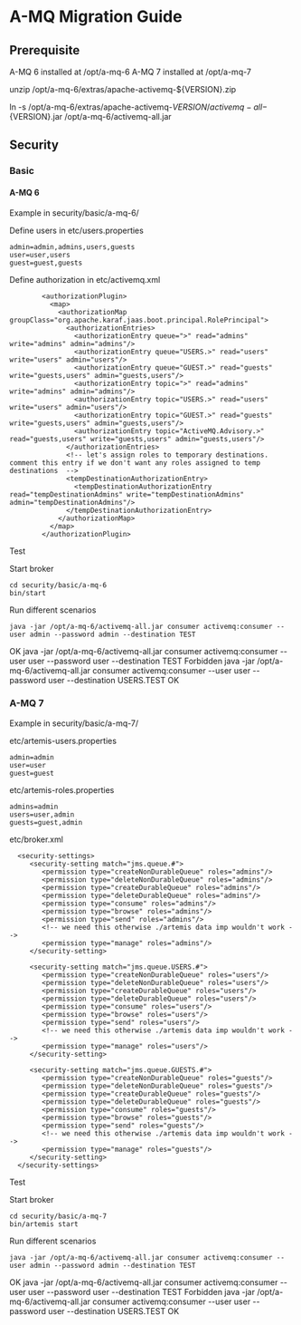 # A-MQ Migration Guide

## Prerequisite

A-MQ 6 installed at /opt/a-mq-6
A-MQ 7 installed at /opt/a-mq-7

unzip /opt/a-mq-6/extras/apache-activemq-${VERSION}.zip
 
ln -s /opt/a-mq-6/extras/apache-activemq-${VERSION}/activemq-all-${VERSION}.jar /opt/a-mq-6/activemq-all.jar


## Security

### Basic

#### A-MQ 6

Example in security/basic/a-mq-6/

Define users in etc/users.properties

	admin=admin,admins,users,guests
	user=user,users
	guest=guest,guests

Define authorization in etc/activemq.xml

            <authorizationPlugin>
              <map>
                <authorizationMap groupClass="org.apache.karaf.jaas.boot.principal.RolePrincipal">
                  <authorizationEntries>
                    <authorizationEntry queue=">" read="admins" write="admins" admin="admins"/>
                    <authorizationEntry queue="USERS.>" read="users" write="users" admin="users"/>
                    <authorizationEntry queue="GUEST.>" read="guests" write="guests,users" admin="guests,users"/>
                    <authorizationEntry topic=">" read="admins" write="admins" admin="admins"/>
                    <authorizationEntry topic="USERS.>" read="users" write="users" admin="users"/>
                    <authorizationEntry topic="GUEST.>" read="guests" write="guests,users" admin="guests,users"/>
                    <authorizationEntry topic="ActiveMQ.Advisory.>" read="guests,users" write="guests,users" admin="guests,users"/>
                  </authorizationEntries>
                  <!-- let's assign roles to temporary destinations. comment this entry if we don't want any roles assigned to temp destinations  -->
                  <tempDestinationAuthorizationEntry>
                    <tempDestinationAuthorizationEntry read="tempDestinationAdmins" write="tempDestinationAdmins" admin="tempDestinationAdmins"/>
                  </tempDestinationAuthorizationEntry>
                </authorizationMap>
              </map>
            </authorizationPlugin>


Test

Start broker

	cd security/basic/a-mq-6
	bin/start

Run different scenarios

	java -jar /opt/a-mq-6/activemq-all.jar consumer activemq:consumer --user admin --password admin --destination TEST
OK
	java -jar /opt/a-mq-6/activemq-all.jar consumer activemq:consumer --user user --password user --destination TEST
Forbidden
	java -jar /opt/a-mq-6/activemq-all.jar consumer activemq:consumer --user user --password user --destination USERS.TEST
OK


### A-MQ 7

Example in security/basic/a-mq-7/


etc/artemis-users.properties

	admin=admin
	user=user
	guest=guest

etc/artemis-roles.properties

	admins=admin
	users=user,admin
	guests=guest,admin

etc/broker.xml	

      <security-settings>
         <security-setting match="jms.queue.#">
            <permission type="createNonDurableQueue" roles="admins"/>
            <permission type="deleteNonDurableQueue" roles="admins"/>
            <permission type="createDurableQueue" roles="admins"/>
            <permission type="deleteDurableQueue" roles="admins"/>
            <permission type="consume" roles="admins"/>
            <permission type="browse" roles="admins"/>
            <permission type="send" roles="admins"/>
            <!-- we need this otherwise ./artemis data imp wouldn't work -->
            <permission type="manage" roles="admins"/>
         </security-setting>

         <security-setting match="jms.queue.USERS.#">
            <permission type="createNonDurableQueue" roles="users"/>
            <permission type="deleteNonDurableQueue" roles="users"/>
            <permission type="createDurableQueue" roles="users"/>
            <permission type="deleteDurableQueue" roles="users"/>
            <permission type="consume" roles="users"/>
            <permission type="browse" roles="users"/>
            <permission type="send" roles="users"/>
            <!-- we need this otherwise ./artemis data imp wouldn't work -->
            <permission type="manage" roles="users"/>
         </security-setting>         

         <security-setting match="jms.queue.GUESTS.#">
            <permission type="createNonDurableQueue" roles="guests"/>
            <permission type="deleteNonDurableQueue" roles="guests"/>
            <permission type="createDurableQueue" roles="guests"/>
            <permission type="deleteDurableQueue" roles="guests"/>
            <permission type="consume" roles="guests"/>
            <permission type="browse" roles="guests"/>
            <permission type="send" roles="guests"/>
            <!-- we need this otherwise ./artemis data imp wouldn't work -->
            <permission type="manage" roles="guests"/>
         </security-setting>                  
      </security-settings>	

Test

Start broker

	cd security/basic/a-mq-7
	bin/artemis start

Run different scenarios

	java -jar /opt/a-mq-6/activemq-all.jar consumer activemq:consumer --user admin --password admin --destination TEST
OK
	java -jar /opt/a-mq-6/activemq-all.jar consumer activemq:consumer --user user --password user --destination TEST
Forbidden
	java -jar /opt/a-mq-6/activemq-all.jar consumer activemq:consumer --user user --password user --destination USERS.TEST
OK     



